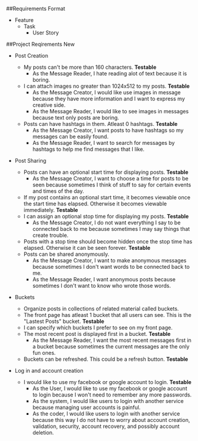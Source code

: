 ##Requirements Format
* Feature
  * Task
    * User Story

##Project Reqirements New
* Post Creation
  * My posts can't be more than 160 characters. __Testable__
    * As the Message Reader, I hate reading alot of text because it is boring.
  * I can attach images no greater than 1024x512 to my posts. __Testable__
    * As the Message Creator, I would like use images in message because they have more information and I want to express my creative side.
    * As the Message Reader, I would like to see images in messages because text only posts are boring.
  * Posts can have hashtags in them. Atleast 0 hashtags. __Testable__
    * As the Message Creator, I want posts to have hashtags so my messages can be easily found.
    * As the Message Reader, I want to search for messages by hashtags to help me find messages that I like.

* Post Sharing
  * Posts can have an optional start time for displaying posts. __Testable__
    * As the Message Creator, I want to choose a time for posts to be seen because sometimes I think of stuff to say for certain events and times of the day.
  * If my post contains an optional start time, it becomes viewable once the start time has elapsed. Otherwise it becomes viewable immediately. __Testable__
  * I can assign an optional stop time for displaying my posts. __Testable__
    * As the Message Creator, I do not want everything I say to be connected back to me because sometimes I may say things that create trouble.
  * Posts with a stop time should become hidden once the stop time has elapsed. Otherwise it can be seen forever. __Testable__
  * Posts can be shared anonymously.
    * As the Message Creator, I want to make anonymous messages because sometimes I don't want words to be connected back to me.
    * As the Message Reader, I want anonymous posts because sometimes I don't want to know who wrote those words.

* Buckets
  * Organize posts in collections of related material called buckets.
  * The front page has atleast 1 bucket that all users can see. This is the "Lastest Posts" bucket. __Testable__
  * I can specify which buckets I prefer to see on my front page.
  * The most recent post is displayed first in a bucket. __Testable__
    * As the Message Reader, I want the most recent messages first in a bucket because sometimes the current messages are the only fun ones.
  * Buckets can be refreshed. This could be a refresh button. __Testable__

* Log in and account creation
  * I would like to use my facebook or google account to login. __Testable__
    * As the User, I would like to use my facebook or google account to login because I won't need to remember any more passwords.
    * As the system, I would like users to login with another service because managing user accounts is painful.
    * As the coder, I would like users to login with another service because this way I do not have to worry about account creation, validation, security, account recovery, and possibly account deletion.